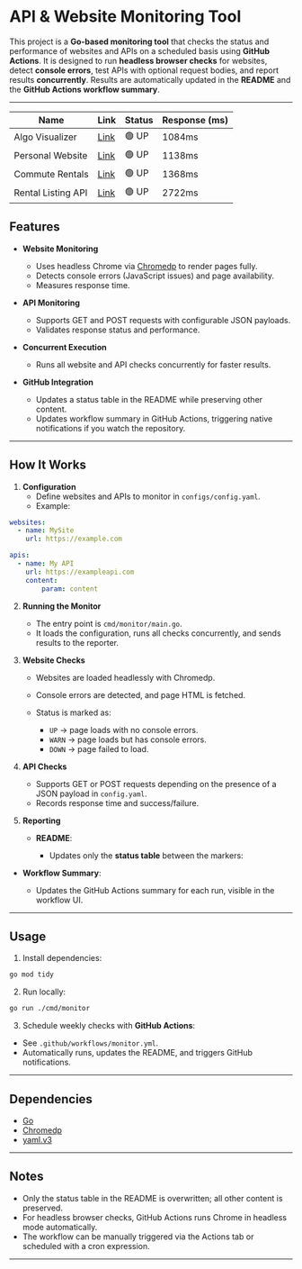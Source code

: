 # API & Website Monitoring Tool

This project is a **Go-based monitoring tool** that checks the status and performance of websites and APIs on a scheduled basis using **GitHub Actions**. It is designed to run **headless browser checks** for websites, detect **console errors**, test APIs with optional request bodies, and report results **concurrently**. Results are automatically updated in the **README** and the **GitHub Actions workflow summary**.

---

<!-- STATUS_START -->
| Name | Link | Status | Response (ms) |
|------|------|--------|---------------|
| Algo Visualizer | [Link](https://isaacabell.com/algo-visualizer/) | 🟢 UP | 1084ms |
| Personal Website | [Link](https://isaacabell.com) | 🟢 UP | 1138ms |
| Commute Rentals | [Link](https://isaacabell.com/find-commute-rentals-fe/) | 🟢 UP | 1368ms |
| Rental Listing API | [Link](https://giyykb323bu6rka6smjzr64ece0gdwbe.lambda-url.us-east-1.on.aws/) | 🟢 UP | 2722ms |
<!-- STATUS_END -->

## Features

- **Website Monitoring**
  - Uses headless Chrome via [Chromedp](https://github.com/chromedp/chromedp) to render pages fully.
  - Detects console errors (JavaScript issues) and page availability.
  - Measures response time.

- **API Monitoring**
  - Supports GET and POST requests with configurable JSON payloads.
  - Validates response status and performance.
  
- **Concurrent Execution**
  - Runs all website and API checks concurrently for faster results.

- **GitHub Integration**
  - Updates a status table in the README while preserving other content.
  - Updates workflow summary in GitHub Actions, triggering native notifications if you watch the repository.

---

## How It Works

1. **Configuration**
   - Define websites and APIs to monitor in `configs/config.yaml`.
   - Example:

```yaml
websites:
  - name: MySite
    url: https://example.com

apis:
  - name: My API
    url: https://exampleapi.com
    content:
        param: content
```

2. **Running the Monitor**

   * The entry point is `cmd/monitor/main.go`.
   * It loads the configuration, runs all checks concurrently, and sends results to the reporter.

3. **Website Checks**

   * Websites are loaded headlessly with Chromedp.
   * Console errors are detected, and page HTML is fetched.
   * Status is marked as:

     * `UP` → page loads with no console errors.
     * `WARN` → page loads but has console errors.
     * `DOWN` → page failed to load.

4. **API Checks**

   * Supports GET or POST requests depending on the presence of a JSON payload in `config.yaml`.
   * Records response time and success/failure.

5. **Reporting**

   * **README**:

     * Updates only the **status table** between the markers:
* **Workflow Summary**:

  * Updates the GitHub Actions summary for each run, visible in the workflow UI.

---

## Usage

1. Install dependencies:

```bash
go mod tidy
```

2. Run locally:

```bash
go run ./cmd/monitor
```

3. Schedule weekly checks with **GitHub Actions**:

* See `.github/workflows/monitor.yml`.
* Automatically runs, updates the README, and triggers GitHub notifications.

---

## Dependencies

* [Go](https://golang.org/)
* [Chromedp](https://github.com/chromedp/chromedp)
* [yaml.v3](https://pkg.go.dev/gopkg.in/yaml.v3)

---

## Notes

* Only the status table in the README is overwritten; all other content is preserved.
* For headless browser checks, GitHub Actions runs Chrome in headless mode automatically.
* The workflow can be manually triggered via the Actions tab or scheduled with a cron expression.

---
